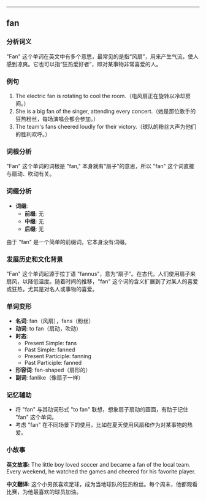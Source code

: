 
---------------
## fan
### 分析词义
"Fan" 这个单词在英文中有多个意思，最常见的是指“风扇”，用来产生气流，使人感到凉爽。它也可以指“狂热爱好者”，即对某事物非常喜爱的人。

### 例句
1. The electric fan is rotating to cool the room.（电风扇正在旋转以冷却房间。）
2. She is a big fan of the singer, attending every concert.（她是那位歌手的狂热粉丝，每场演唱会都会参加。）
3. The team's fans cheered loudly for their victory.（球队的粉丝大声为他们的胜利欢呼。）

### 词根分析
"Fan" 这个单词的词根是 "fan," 本身就有“扇子”的意思，所以 "fan" 这个词直接与扇动、吹动有关。

### 词缀分析
- **词缀**: 
  - **前缀**: 无
  - **中缀**: 无
  - **后缀**: 无

由于 "fan" 是一个简单的前缀词，它本身没有词缀。

### 发展历史和文化背景
"Fan" 这个单词起源于拉丁语 "fannus"，意为“扇子”。在古代，人们使用扇子来扇风，以降低温度。随着时间的推移，"fan" 这个词的含义扩展到了对某人的喜爱或狂热，尤其是对名人或事物的喜爱。

### 单词变形
- **名词**: fan（风扇），fans（粉丝）
- **动词**: to fan（扇动，吹动）
- **时态**: 
  - Present Simple: fans
  - Past Simple: fanned
  - Present Participle: fanning
  - Past Participle: fanned
- **形容词**: fan-shaped（扇形的）
- **副词**: fanlike（像扇子一样）

### 记忆辅助
- 将 "fan" 与其动词形式 "to fan" 联想，想象扇子扇动的画面，有助于记住 "fan" 这个单词。
- 考虑 "fan" 在不同场景下的使用，比如在夏天使用风扇和作为对某事物的热爱。

### 小故事
**英文故事:**
The little boy loved soccer and became a fan of the local team. Every weekend, he watched the games and cheered for his favorite player.

**中文翻译:**
这个小男孩喜欢足球，成为当地球队的狂热粉丝。每个周末，他都观看比赛，为他最喜欢的球员加油。

